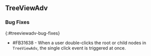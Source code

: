 ## TreeViewAdv

### Bug Fixes
{:#treeviewadv-bug-fixes}

* \#FB31638 - When a user double-clicks the root or child nodes in `TreeViewAdv`, the single click event is triggered at once.

